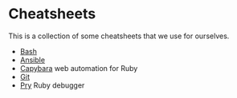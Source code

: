 Cheatsheets
===========

This is a collection of some cheatsheets that we use for ourselves.

* [Bash](bash.md)
* [Ansible](ansible.md)
* [Capybara](capybara.md) web automation for Ruby
* [Git](git.md)
* [Pry](pry.md) Ruby debugger
